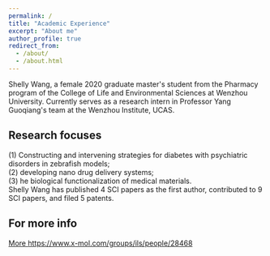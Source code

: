 ```yaml
---
permalink: /
title: "Academic Experience"
excerpt: "About me"
author_profile: true
redirect_from: 
  - /about/
  - /about.html
---
```


Shelly Wang, a female 2020 graduate master's student from the Pharmacy program of the College of Life and Environmental Sciences at Wenzhou University.
Currently serves as a research intern in Professor Yang Guoqiang's team at the Wenzhou Institute, UCAS. 
 
Research focuses
------
(1) Constructing and intervening strategies for diabetes with psychiatric disorders in zebrafish models; <br>(2) developing nano drug delivery systems; <br>(3) he biological functionalization of medical materials. <br>Shelly Wang has published 4 SCI papers as the first author, contributed to 9 SCI papers, and filed 5 patents.

For more info
------
[More ](https://www.x-mol.com/groups/ils/people/28468)https://www.x-mol.com/groups/ils/people/28468
